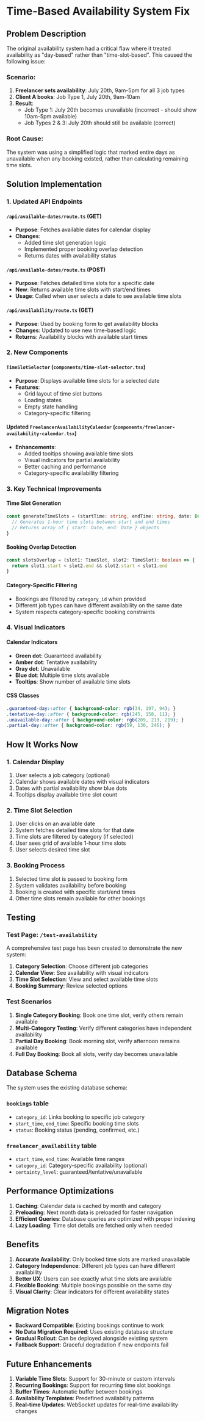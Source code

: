 # Time-Based Availability System Fix

## Problem Description

The original availability system had a critical flaw where it treated availability as "day-based" rather than "time-slot-based". This caused the following issue:

### Scenario:
1. **Freelancer sets availability**: July 20th, 9am-5pm for all 3 job types
2. **Client A books**: Job Type 1, July 20th, 9am-10am
3. **Result**: 
   - Job Type 1: July 20th becomes unavailable (incorrect - should show 10am-5pm available)
   - Job Types 2 & 3: July 20th should still be available (correct)

### Root Cause:
The system was using a simplified logic that marked entire days as unavailable when any booking existed, rather than calculating remaining time slots.

## Solution Implementation

### 1. Updated API Endpoints

#### `/api/available-dates/route.ts` (GET)
- **Purpose**: Fetches available dates for calendar display
- **Changes**: 
  - Added time slot generation logic
  - Implemented proper booking overlap detection
  - Returns dates with availability status

#### `/api/available-dates/route.ts` (POST)
- **Purpose**: Fetches detailed time slots for a specific date
- **New**: Returns available time slots with start/end times
- **Usage**: Called when user selects a date to see available time slots

#### `/api/availability/route.ts` (GET)
- **Purpose**: Used by booking form to get availability blocks
- **Changes**: Updated to use new time-based logic
- **Returns**: Availability blocks with available start times

### 2. New Components

#### `TimeSlotSelector` (`components/time-slot-selector.tsx`)
- **Purpose**: Displays available time slots for a selected date
- **Features**:
  - Grid layout of time slot buttons
  - Loading states
  - Empty state handling
  - Category-specific filtering

#### Updated `FreelancerAvailabilityCalendar` (`components/freelancer-availability-calendar.tsx`)
- **Enhancements**:
  - Added tooltips showing available time slots
  - Visual indicators for partial availability
  - Better caching and performance
  - Category-specific availability filtering

### 3. Key Technical Improvements

#### Time Slot Generation
```typescript
const generateTimeSlots = (startTime: string, endTime: string, date: Date): TimeSlot[] => {
  // Generates 1-hour time slots between start and end times
  // Returns array of { start: Date, end: Date } objects
}
```

#### Booking Overlap Detection
```typescript
const slotsOverlap = (slot1: TimeSlot, slot2: TimeSlot): boolean => {
  return slot1.start < slot2.end && slot2.start < slot1.end
}
```

#### Category-Specific Filtering
- Bookings are filtered by `category_id` when provided
- Different job types can have different availability on the same date
- System respects category-specific booking constraints

### 4. Visual Indicators

#### Calendar Indicators
- **Green dot**: Guaranteed availability
- **Amber dot**: Tentative availability  
- **Gray dot**: Unavailable
- **Blue dot**: Multiple time slots available
- **Tooltips**: Show number of available time slots

#### CSS Classes
```css
.guaranteed-day::after { background-color: rgb(34, 197, 94); }
.tentative-day::after { background-color: rgb(245, 158, 11); }
.unavailable-day::after { background-color: rgb(209, 213, 219); }
.partial-day::after { background-color: rgb(59, 130, 246); }
```

## How It Works Now

### 1. Calendar Display
1. User selects a job category (optional)
2. Calendar shows available dates with visual indicators
3. Dates with partial availability show blue dots
4. Tooltips display available time slot count

### 2. Time Slot Selection
1. User clicks on an available date
2. System fetches detailed time slots for that date
3. Time slots are filtered by category (if selected)
4. User sees grid of available 1-hour time slots
5. User selects desired time slot

### 3. Booking Process
1. Selected time slot is passed to booking form
2. System validates availability before booking
3. Booking is created with specific start/end times
4. Other time slots remain available for other bookings

## Testing

### Test Page: `/test-availability`
A comprehensive test page has been created to demonstrate the new system:

1. **Category Selection**: Choose different job categories
2. **Calendar View**: See availability with visual indicators
3. **Time Slot Selection**: View and select available time slots
4. **Booking Summary**: Review selected options

### Test Scenarios
1. **Single Category Booking**: Book one time slot, verify others remain available
2. **Multi-Category Testing**: Verify different categories have independent availability
3. **Partial Day Booking**: Book morning slot, verify afternoon remains available
4. **Full Day Booking**: Book all slots, verify day becomes unavailable

## Database Schema

The system uses the existing database schema:

### `bookings` table
- `category_id`: Links booking to specific job category
- `start_time`, `end_time`: Specific booking time slots
- `status`: Booking status (pending, confirmed, etc.)

### `freelancer_availability` table
- `start_time`, `end_time`: Available time ranges
- `category_id`: Category-specific availability (optional)
- `certainty_level`: guaranteed/tentative/unavailable

## Performance Optimizations

1. **Caching**: Calendar data is cached by month and category
2. **Preloading**: Next month data is preloaded for faster navigation
3. **Efficient Queries**: Database queries are optimized with proper indexing
4. **Lazy Loading**: Time slot details are fetched only when needed

## Benefits

1. **Accurate Availability**: Only booked time slots are marked unavailable
2. **Category Independence**: Different job types can have different availability
3. **Better UX**: Users can see exactly what time slots are available
4. **Flexible Booking**: Multiple bookings possible on the same day
5. **Visual Clarity**: Clear indicators for different availability states

## Migration Notes

- **Backward Compatible**: Existing bookings continue to work
- **No Data Migration Required**: Uses existing database structure
- **Gradual Rollout**: Can be deployed alongside existing system
- **Fallback Support**: Graceful degradation if new endpoints fail

## Future Enhancements

1. **Variable Time Slots**: Support for 30-minute or custom intervals
2. **Recurring Bookings**: Support for recurring time slot bookings
3. **Buffer Times**: Automatic buffer between bookings
4. **Availability Templates**: Predefined availability patterns
5. **Real-time Updates**: WebSocket updates for real-time availability changes 